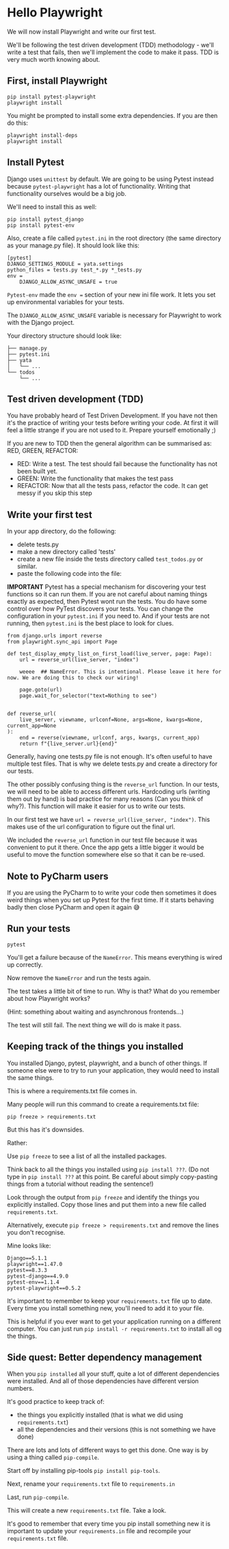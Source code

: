 # Hello Playwright 

We will now install Playwright and write our first test.

We'll be following the test driven development (TDD) methodology - we'll write a test that fails, then we'll implement the code to make it pass. TDD is very much worth knowing about. 

## First, install Playwright

```
pip install pytest-playwright
playwright install
```

You might be prompted to install some extra dependencies. If you are then do this:

```
playwright install-deps  
playwright install
```

## Install Pytest

Django uses `unittest` by default. We are going to be using Pytest instead because `pytest-playwright` has a lot of functionality. Writing that functionality ourselves would be a big job.

We'll need to install this as well:

```
pip install pytest_django
pip install pytest-env
```

Also, create a file called `pytest.ini` in the root directory (the same directory as your manage.py file). It should look like this:

```
[pytest]
DJANGO_SETTINGS_MODULE = yata.settings
python_files = tests.py test_*.py *_tests.py
env =
    DJANGO_ALLOW_ASYNC_UNSAFE = true

```

`Pytest-env` made the `env =` section of your new ini file work. It lets you set up environmental variables for your tests. 

The `DJANGO_ALLOW_ASYNC_UNSAFE` variable is necessary for Playwright to work with the Django project.


Your directory structure should look like:

```
├── manage.py
├── pytest.ini
├── yata
│   └── ...
└── todos
    └── ... 
```

## Test driven development (TDD)

You have probably heard of Test Driven Development. If you have not then it's the practice of writing your tests before writing your code. At first it will feel a little strange if you are not used to it. Prepare yourself emotionally ;)

If you are new to TDD then the general algorithm can be summarised as: RED, GREEN, REFACTOR:

- RED: Write a test. The test should fail because the functionality has not been built yet.
- GREEN: Write the functionality that makes the test pass 
- REFACTOR: Now that all the tests pass, refactor the code. It can get messy if you skip this step 

## Write your first test 

In your app directory, do the following:

- delete tests.py
- make a new directory called 'tests'
- create a new file inside the tests directory called `test_todos.py` or similar. 
- paste the following code into the file:

**IMPORTANT** Pytest has a special mechanism for discovering your test functions so it can run them. If you are not careful about naming things exactly as expected, then Pytest wont run the tests.  You do have some control over how PyTest discovers your tests. You can change the configuration in your `pytest.ini` if you need to. And if your tests are not running, then `pytest.ini` is the best place to look for clues.

```
from django.urls import reverse
from playwright.sync_api import Page

def test_display_empty_list_on_first_load(live_server, page: Page):
    url = reverse_url(live_server, "index")

    weeee  ## NameError. This is intentional. Please leave it here for now. We are doing this to check our wiring!

    page.goto(url)
    page.wait_for_selector("text=Nothing to see")


def reverse_url(
    live_server, viewname, urlconf=None, args=None, kwargs=None, current_app=None
):
    end = reverse(viewname, urlconf, args, kwargs, current_app)
    return f"{live_server.url}{end}"
```

Generally, having one tests.py file is not enough. It's often useful to have multiple test files. That is why we delete tests.py and create a directory for our tests.

The other possibly confusing thing is the `reverse_url` function. In our tests, we will need to be able to access different urls. Hardcoding urls (writing them out by hand) is bad practice for many reasons (Can you think of why?). This function will make it easier for us to write our tests.

In our first test we have `url = reverse_url(live_server, "index")`.  This makes use of the url configuration to figure out the final url.

We included the `reverse_url` function in our test file because it was convenient to put it there. Once the app gets a little bigger it would be useful to move the function somewhere else so that it can be re-used.

## Note to PyCharm users

If you are using the PyCharm to to write your code then sometimes it does weird things when you set up Pytest for the first time. If it starts behaving badly then close PyCharm and open it again 😅 

## Run your tests

```
pytest
```

You'll get a failure because of the `NameError`. This means everything is wired up correctly.

Now remove the `NameError` and run the tests again. 

The test takes a little bit of time to run. Why is that? What do you remember about how Playwright works?

(Hint: something about waiting and asynchronous frontends...)

The test will still fail. The next thing we will do is make it pass.

## Keeping track of the things you installed 

You installed Django, pytest, playwright, and a bunch of other things. If someone else were to try to run your application, they would need to install the same things.

This is where a requirements.txt  file comes in.

Many people will run this command to create a requirements.txt file:

```
pip freeze > requirements.txt
```

But this has it's downsides. 

Rather:

Use `pip freeze` to see a list of all the installed packages. 

Think back to all the things you installed using `pip install ???`. (Do not type in `pip install ???` at this point. Be careful about simply copy-pasting things from a tutorial without reading the sentence!)

Look through the output from `pip freeze` and identify the things you explicitly installed. Copy those lines and put them into a new file called `requirements.txt`.

Alternatively, execute `pip freeze > requirements.txt` and remove the lines you don't recognise. 

Mine looks like:

```
Django==5.1.1
playwright==1.47.0
pytest==8.3.3
pytest-django==4.9.0
pytest-env==1.1.4
pytest-playwright==0.5.2
```

It's important to remember to keep your `requirements.txt` file up to date. Every time you install something new, you'll need to add it to your file. 

This is helpful if you ever want to get your application running on a different computer. You can just run `pip install -r requirements.txt` to install all og the things.

## Side quest: Better dependency management 

When you `pip installed` all your stuff, quite a lot of different dependencies were installed. And all of those dependencies have different version numbers. 

It's good practice to keep track of:

- the things you explicitly installed (that is what we did using `requirements.txt`)
- all the dependencies and their versions (this is not something we have done)

There are lots and lots of different ways to get this done. One way is by using a thing called `pip-compile`.

Start off by installing pip-tools `pip install pip-tools`.

Next, rename your `requirements.txt` file to `requirements.in`

Last, run `pip-compile`.

This will create a new `requirements.txt` file. Take a look.

It's good to remember that every time you pip install something new it is important to update your `requirements.in` file and recompile your `requirements.txt` file.